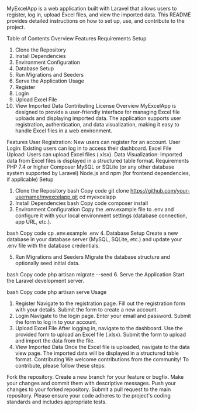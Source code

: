 MyExcelApp is a web application built with Laravel that allows users to register, log in, upload Excel files, and view the imported data. This README provides detailed instructions on how to set up, use, and contribute to the project.

Table of Contents
Overview
Features
Requirements
Setup

1. Clone the Repository
2. Install Dependencies
3. Environment Configuration
4. Database Setup
5. Run Migrations and Seeders
6. Serve the Application
   Usage
7. Register
8. Login
9. Upload Excel File
10. View Imported Data
    Contributing
    License
    Overview
    MyExcelApp is designed to provide a user-friendly interface for managing Excel file uploads and displaying imported data. The application supports user registration, authentication, and data visualization, making it easy to handle Excel files in a web environment.

Features
User Registration: New users can register for an account.
User Login: Existing users can log in to access their dashboard.
Excel File Upload: Users can upload Excel files (.xlsx).
Data Visualization: Imported data from Excel files is displayed in a structured table format.
Requirements
PHP 7.4 or higher
Composer
MySQL or SQLite (or any other database system supported by Laravel)
Node.js and npm (for frontend dependencies, if applicable)
Setup

1. Clone the Repository
   bash
   Copy code
   git clone https://github.com/your-username/myexcelapp.git
   cd myexcelapp
2. Install Dependencies
   bash
   Copy code
   composer install
3. Environment Configuration
   Copy the .env.example file to .env and configure it with your local environment settings (database connection, app URL, etc.).

bash
Copy code
cp .env.example .env 4. Database Setup
Create a new database in your database server (MySQL, SQLite, etc.) and update your .env file with the database credentials.

5. Run Migrations and Seeders
   Migrate the database structure and optionally seed initial data.

bash
Copy code
php artisan migrate --seed 6. Serve the Application
Start the Laravel development server.

bash
Copy code
php artisan serve
Usage

1. Register
   Navigate to the registration page.
   Fill out the registration form with your details.
   Submit the form to create a new account.
2. Login
   Navigate to the login page.
   Enter your email and password.
   Submit the form to log in to your account.
3. Upload Excel File
   After logging in, navigate to the dashboard.
   Use the provided form to upload an Excel file (.xlsx).
   Submit the form to upload and import the data from the file.
4. View Imported Data
   Once the Excel file is uploaded, navigate to the data view page.
   The imported data will be displayed in a structured table format.
   Contributing
   We welcome contributions from the community! To contribute, please follow these steps:

Fork the repository.
Create a new branch for your feature or bugfix.
Make your changes and commit them with descriptive messages.
Push your changes to your forked repository.
Submit a pull request to the main repository.
Please ensure your code adheres to the project's coding standards and includes appropriate tests.
